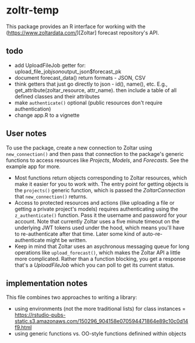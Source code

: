 # zoltr-temp

This package provides an R interface for working with the (https://www.zoltardata.com/)[Zoltar] forecast repository's
API.


## todo
- add UploadFileJob getter for: upload_file_job$json$output_json$forecast_pk
- document forecast_data() return formats - JSON, CSV
- think getters that just go directly to json - id(), name(), etc. E.g., get_attribute(zoltar_resource, attr_name).
  then include a table of all defined classes and their attributes
- make `authenticate()` optional (public resources don't require authentication)
- change app.R to a vignette


## User notes
To use the package, create a new connection to Zoltar using `new_connection()` and then pass that connection to the
package's generic functions to access resources like _Projects_, _Models_, and _Forecasts_. See the example app for
more.

- Most functions return objects corresponding to Zoltar resources, which make it easier for you to work with. The entry
  point for getting objects is the `projects()` generic function, which is passed the _ZoltarConnection_ that
  `new_connection()` returns.
- Access to protected resources and actions (like uploading a file or getting a private project's models) requires
  authenticating using the `z_authenticate()` function. Pass it the username and password for your account. Note that
  currently Zoltar uses a five minute timeout on the underlying JWT tokens used under the hood, which means you'll have
  to re-authenticate after that time. Later some kind of auto-re-authenticate might be written.
- Keep in mind that Zoltar uses an asychronous messaging queue for long operations like `upload_forecast()`, which makes
  the Zoltar API a little more complicated. Rather than a function blocking, you get a response that's a _UploadFileJob_
  which you can poll to get its current status.


## implementation notes
This file combines two approaches to writing a library:

- using environments (not the more traditional lists) for class instances
  = https://rstudio-pubs-static.s3.amazonaws.com/150296_904158e070594471864e89c10c0d14f9.html
- using generic functions vs. OO-style functions definined within objects

